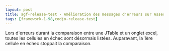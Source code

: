 ```yaml
---
layout: post
title: agf-release-test - Amélioration des messages d'erreurs sur AssertTableExcel
tags: [framework-1-98,codjo-release-test]
---
```

Lors d'erreurs durant la comparaison entre une JTable et un onglet excel, toutes les cellules en échec sont désormais listées. Auparavant, la 1ère cellule en échec stoppait la comparaison.
